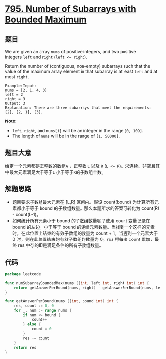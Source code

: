 # [795. Number of Subarrays with Bounded Maximum](https://leetcode.com/problems/number-of-subarrays-with-bounded-maximum/)


## 题目

We are given an array `nums` of positive integers, and two positive integers `left` and `right` (`left <= right`).

Return the number of (contiguous, non-empty) subarrays such that the value of the maximum array element in that subarray is at least `left` and at most `right`.

```
Example:Input:
nums = [2, 1, 4, 3]
left = 2
right = 3
Output: 3
Explanation: There are three subarrays that meet the requirements: [2], [2, 1], [3].
```

**Note:**

- `left`, `right`, and `nums[i]` will be an integer in the range `[0, 109]`.
- The length of `nums` will be in the range of `[1, 50000]`.

## 题目大意

给定一个元素都是正整数的数组`A` ，正整数 `L` 以及 `R` (`L <= R`)。求连续、非空且其中最大元素满足大于等于`L` 小于等于`R`的子数组个数。

## 解题思路

- 题目要求子数组最大元素在 [L,R] 区间内。假设 count(bound) 为计算所有元素都小于等于 bound 的子数组数量。那么本题所求的答案可转化为 count(R) - count(L-1)。
- 如何统计所有元素小于 bound 的子数组数量呢？使用 count 变量记录在 bound 的左边，小于等于 bound 的连续元素数量。当找到一个这样的元素时，在此位置上结束的有效子数组的数量为 count + 1。当遇到一个元素大于 B 时，则在此位置结束的有效子数组的数量为 0。res 将每轮 count 累加，最终 res 中存的即是满足条件的所有子数组数量。

## 代码

```go
package leetcode

func numSubarrayBoundedMax(nums []int, left int, right int) int {
	return getAnswerPerBound(nums, right) - getAnswerPerBound(nums, left-1)
}

func getAnswerPerBound(nums []int, bound int) int {
	res, count := 0, 0
	for _, num := range nums {
		if num <= bound {
			count++
		} else {
			count = 0
		}
		res += count
	}
	return res
}
```